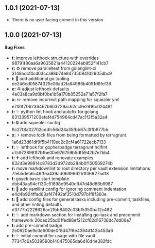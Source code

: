 <a name="1.0.1"></a>
## 1.0.1 (2021-07-13)


* There is no user facing commit in this version


<a name="1.0.0"></a>
## 1.0.0 (2021-07-13)


#### Bug Fixes

* **t:** improve lefthook structure with overrides 98791f86aa6a9635821a44120224eb952f141cb7
* **r:** ♻️ remove paralleltest from golanglint-ci 3149adcf4cd03cca98b74e84735094102905dbc9
* **i:** 👷 add additional go tooling de246cd05874325e06ad2fa64986b4051d8fcf38
* **e:** ♻️ adjust lefthook defaults 4e03a8ca9d0bf0be1b5a170b85252a71a57f2fa7
* **x:** ✏️ remove incorrect path mapping for squealer yml e700f706236467b603729ac62cc9e2616c02448f
* **t:** ✨ python lint hook and autofix for golang 831339571200efef4d754964cd47ac1f2f5a32a4
* **t:** 🔒 add squealer config 9c27f8a02702cddfc56d24a35fbb67c3ffb977bb
* **x:** ⚡️ remove lock files from being formatted by terragrunt 1a6d23d61df9f5b4119ec2c9cf4a61722ecb7133
* **t:** ✨ lefthook for gopherbadge terragrunt hclfmt c7c9728981f7bfbe00e976759b5df5942b7e7bb4
* **t:** ➕ add lefthook and renovate examples 832d3e98814c8783d3d972db284b0f150569274b
* **r:** move markdownlint to root directory per vault extension limitations 7feb5deb6c46ffea439ad063966251f069275d18
* **t:** goyek basic start template dbb43aa94cf130c51898d9540d947d48d86b6987
* **t:** 🔧 add yamllint config for ignoring comment indentation e4d4b924ffad63af47492af3510d797b1f8f360e
* **t:** 🔧 add config files for general tasks including pre-commit, taskfiles, and other linting defaults d3777b2228626ac2fbb8402c03bf5350baf2c482
* **t:** ✨ add markdown section for installing go-task and precommit framework 20cad25bd01fed88ef212cf62d16738dc7dd06e7
* **t:** add pre-commit badge 2e0620ae9c0e600de0f8d47f6e4364d143b453a6
* **t:** ✨ initial commit for usage with file vault 77347c6a5039590b140475065da6d16d4e382fdc


